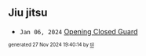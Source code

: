 ## Jiu jitsu


* <code>Jan 06, 2024</code> [Opening Closed Guard](2024-01-06T21-19-07-opening-closed-guard.md)

<sup><sub>generated 27 Nov 2024 19:40:14 by <a href='https://github.com/senorprogrammer/til'>til</a></sub></sup>
